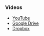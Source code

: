 
### Vídeos

- [YouTube](https://youtu.be/8UCFnQaTW2I)
- [Google Drive](https://drive.google.com/file/d/1LPjr3SSmSML4RMoHL4mdqi0-4_Zy4aBm/view?usp=sharing)
- [Dropbox](https://www.dropbox.com/scl/fi/47zsgars60inns00oa2hg/V-deo-Apresenta-o-Reconhecimento-Facial.mp4?rlkey=tnlj54ce6wxphf02u09lvsrqj&st=wnohd6n4&dl=0)
